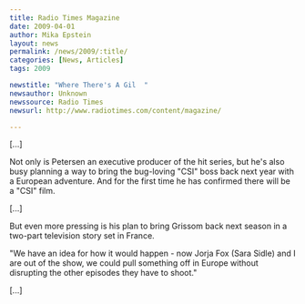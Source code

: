 ```yaml
---
title: Radio Times Magazine
date: 2009-04-01
author: Mika Epstein
layout: news
permalink: /news/2009/:title/
categories: [News, Articles]
tags: 2009

newstitle: "Where There's A Gil  "
newsauthor: Unknown  
newssource: Radio Times  
newsurl: http://www.radiotimes.com/content/magazine/  

---
```


[...]

Not only is Petersen an executive producer of the hit series, but he's also busy planning a way to bring the bug-loving "CSI" boss back next year with a European adventure. And for the first time he has confirmed there will be a "CSI" film.

[...] 

But even more pressing is his plan to bring Grissom back next season in a two-part television story set in France.

"We have an idea for how it would happen - now Jorja Fox (Sara Sidle) and I are out of the show, we could pull something off in Europe without disrupting the other episodes they have to shoot."

[...]  
